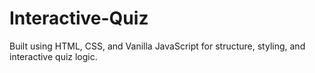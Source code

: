 # Interactive-Quiz
Built using HTML, CSS, and Vanilla JavaScript for structure, styling, and interactive quiz logic.
